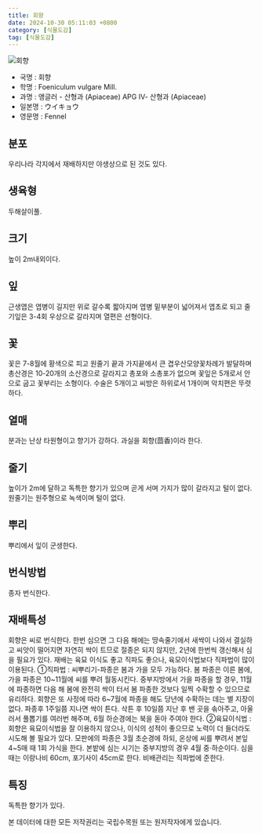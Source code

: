```yaml
---
title: 회향
date: 2024-10-30 05:11:03 +0800
category: [식물도감]
tag: [식물도감]
---
```




![회향](/fileUpload/plants/basic/Umbelliferae/Foeniculum/8198/1_th2.JPG)
- 국명 : 회향
- 학명 : Foeniculum vulgare Mill.
- 과명 : 앵글러 - 산형과 (Apiaceae) APG Ⅳ- 산형과 (Apiaceae)
- 일본명 : ウイキョウ
- 영문명 : Fennel


## 분포
우리나라 각지에서 재배하지만 야생상으로 된 것도 있다.
## 생육형
두해살이풀.
## 크기
높이 2m내외이다.
## 잎
근생엽은 엽병이 길지만 위로 갈수록 짧아지며 엽병 밑부분이 넓어져서 엽초로 되고 줄기잎은 3-4회 우상으로 갈라지며 열편은 선형이다.
## 꽃
꽃은 7-8월에 황색으로 피고 원줄기 끝과 가지끝에서 큰 겹우산모양꽃차례가 발달하며 총산경은 10-20개의 소산경으로 갈라지고 총포와 소총포가 없으며 꽃잎은 5개로서 안으로 굽고 꽃부리는 소형이다. 수술은 5개이고 씨방은 하위로서 1개이며 악치편은 뚜렷하다.
## 열매
분과는 난상 타원형이고 향기가 강하다. 과실을 회향(茴香)이라 한다.
## 줄기
높이가 2m에 달하고 독특한 향기가 있으며 곧게 서며 가지가 많이 갈라지고 털이 없다. 원줄기는 원주형으로 녹색이며 털이 없다.
## 뿌리
뿌리에서 잎이 군생한다.
## 번식방법
종자 번식한다.
## 재배특성
회향은 씨로 번식한다. 한번 심으면 그 다음 해에는 땅속줄기에서 새싹이 나와서 결실하고 씨앗이 떨어지면 자연히 싹이 트므로 절종은 되지 않지만, 2년에 한번씩 갱신해서 심을 필요가 있다. 재배는 육묘 이식도 좋고 직파도 좋으나, 육모이식법보다 직파법이 많이 이용된다.①직파법 : 씨뿌리기-파종은 봄과 가을 모두 가능하다. 봄 파종은 이른 봄에, 가을 파종은 10~11월에 씨를 뿌려 월동시킨다. 중부지방에서 가을 파종을 할 경우, 11월에 파종하면 다음 해 봄에 완전히 싹이 터서 봄 파종한 것보다 일찍 수확할 수 있으므로 유리하다. 회향은 또 사정에 따라 6~7월에 파종을 해도 당년에 수확하는 데는 별 지장이 없다. 파종후 1주일쯤 지나면 싹이 튼다. 삭튼 후 10일쯤 지난 후 밴 곳을 솎아주고, 아울러서 풀뽑기를 여러번 해주며, 6월 하순경에는 북을 돋아 주여야 한다.②육묘이식법 : 회향은 육묘이식법을 잘 이용하지 않으나, 이식의 성적이 좋으므로 노력이 더 들더라도 시도해 볼 필요가 있다. 모판에의 파종은 3월 초순경에 하되, 온상에 씨를 뿌려서 본잎 4~5매 때 1회 가식을 한다. 본밭에 심는 시기는 중부지방의 경우 4월 중·하순이다. 심을 때는 이랑나비 60cm, 포기사이 45cm로 한다. 비배관리는 직파법에 준한다.
## 특징
독특한 향기가 있다.






본 데이터에 대한 모든 저작권리는 국립수목원 또는 원저작자에게 있습니다.

